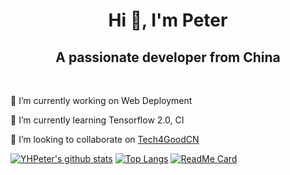 <!-- # Peter HomePage -->

<h1 align="center">Hi 👋, I'm Peter</h1>
<h2 align="center">A passionate developer from China</h2><br>

🔭 I’m currently working on Web Deployment

🌱 I’m currently learning Tensorflow 2.0, CI

👯 I’m looking to collaborate on [Tech4GoodCN](https://github.com/Tech4GoodCN)
<!--
**YHPeter/YHPeter** is a ✨ _special_ ✨ repository because its `README.md` (this file) appears on your GitHub profile.

Here are some ideas to get you started:

- 🔭 I’m currently working on ...
- 🌱 I’m currently learning ...
- 👯 I’m looking to collaborate on ...
- 🤔 I’m looking for help with ...
- 💬 Ask me about ...
- 📫 How to reach me: ...
- 😄 Pronouns: ...
- ⚡ Fun fact: ...

coour setting: &title_color=FFFFFF&text_color=FFFFFF&icon_color=FFFFFF&bg_color=DEG,EF0A6A,B6359C
-->
[![YHPeter's github stats](https://github-readme-stats.vercel.app/api?username=YHPeter&hide=prs,issues&show_icons=true&title_color=FFFFFF&text_color=FFFFFF&icon_color=FFFFFF&bg_color=DEG,007DDE,EF0A6A)](https://github.com/anuraghazra/github-readme-stats)
[![Top Langs](https://github-readme-stats.vercel.app/api/top-langs/?username=YHPeter&theme=buefy&hide=Batchfile&layout=compact)](https://github.com/anuraghazra/github-readme-stats)
[![ReadMe Card](https://github-readme-stats.vercel.app/api/pin/?username=YHPeter&repo=github-readme-stats&theme=vue)](https://github.com/anuraghazra/github-readme-stats)
